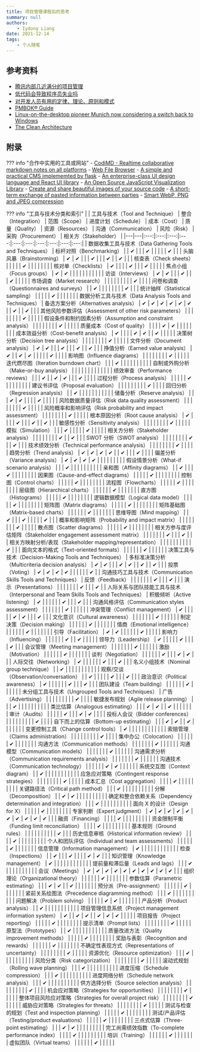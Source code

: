 ```yaml
---
title: 项目管理课程后的思考
summary: null
authors:
    - Iydong Liang
date: 2021-12-14
tags:
    - 个人随笔
---
```


## 参考资料
- [腾讯内部几近满分的项目管理](https://www.iyunying.org/pm/226816.html)
- [低代码会导致程序员失业吗](https://www.zhihu.com/question/505230349/answer/2269289805)
- [对开发人员有用的定律、理论、原则和模式](https://github.com/nusr/hacker-laws-zh)
- [PMBOK® Guide](https://www.pmi.org/pmbok-guide-standards/foundational/PMBOK)
- [Linux-on-the-desktop pioneer Munich now considering a switch back to Windows](https://arstechnica.com/information-technology/2014/08/linux-on-the-desktop-pioneer-munich-now-considering-a-switch-back-to-windows/)
- [The Clean Architecture](https://blog.cleancoder.com/uncle-bob/2012/08/13/the-clean-architecture.html)


## 附录
??? info "合作中实用的工具或网站"
    - [CodiMD - Realtime collaborative markdown notes on all platforms](https://github.com/hackmdio/CodiMD)
    - [Web File Browser](https://github.com/filebrowser/filebrowser)
    - [A simple and practical CMS implememted by flask](https://github.com/TaleLin/lin-cms-flask)
    - [An enterprise-class UI design language and React UI library](https://github.com/ant-design/ant-design)
    - [An Open Source JavaScript Visualization Library](https://echarts.apache.org/)
    - [Create and share beautiful images of your source code](https://carbon.now.sh/)
    - [A short-term exchange of pasted information between parties](https://paste.ubuntu.com/)
    - [Smart WebP, PNG and JPEG compression](https://tinypng.com/)

??? info "工具与技术分类和索引"
    |  | 工具与技术（Tool and Technique） | 整合（Integration） | 范围（Scope） | 进度计划（Schedule） | 成本（Cost） | 质量（Quality） | 资源（Resources） | 沟通（Communication） | 风险（Risk） | 采购（Procurement） | 相关方（Stakeholder） |
    |---|---|:---:|:---:|:---:|:---:|:---:|:---:|:---:|:---:|:---:|:---:|
    | 数据收集工具与技术（Data Gathering Tools and Techniques） | 标杆对照（Benchmarking） |  | ✔ |  |  | ✔ |  |  |  |  | ✔ |
    |  | 头脑风暴（Brainstorming） | ✔ | ✔ |  |  | ✔ |  |  | ✔ |  | ✔ |
    |  | 核查表（Check sheets） |  |  |  |  | ✔ |  |  |  |  |  |
    |  | 核对单（Checklists） | ✔ |  |  |  | ✔ |  |  | ✔ |  |  |
    |  | 焦点小组（Focus groups） | ✔ | ✔ |  |  |  |  |  |  |  |  |
    |  | 访谈（Interviews） | ✔ | ✔ |  |  | ✔ |  |  | ✔ |  |  |
    |  | 市场调查（Market research） |  |  |  |  |  |  |  |  | ✔ |  |
    |  | 问卷和调查（Questionnaires and surveys） |  | ✔ |  |  |  |  |  |  |  | ✔ |
    |  | 统计抽样（Statistical sampling） |  |  |  |  | ✔ |  |  |  |  |  |
    | 数据分析工具与技术（Data Analysis Tools and Techniques） | 备选方案分析（Alternatives analysis） | ✔ | ✔ | ✔ | ✔ | ✔ | ✔ |  | ✔ |  | ✔ |
    |  | 其他风险参数评估（Assessment of other risk parameters） |  |  |  |  |  |  |  | ✔ |  |  |
    |  | 假设条件和制约因素分析（Assumption and constraint analysis） |  |  |  |  |  |  |  | ✔ |  |  |
    |  | 质量成本（Cost of quality） |  |  |  | ✔ | ✔ |  |  |  |  |  |
    |  | 成本效益分析（Cost-benefit analysis） | ✔ |  |  |  | ✔ | ✔ |  | ✔ |  |  |
    |  | 决策树分析（Decision tree analysis） |  |  |  |  |  |  |  | ✔ |  |  |
    |  | 文件分析（Document analysis） | ✔ | ✔ |  |  | ✔ |  |  | ✔ |  | ✔ |
    |  | 挣值分析（Earned value analysis） | ✔ |  | ✔ | ✔ |  |  |  |  | ✔ |  |
    |  | 影响图（Influence diagrams） |  |  |  |  |  |  |  | ✔ |  |  |
    |  | 迭代燃尽图（Iteration burndown chart） |  |  | ✔ |  |  |  |  |  |  |  |
    |  | 自制或外购分析（Make-or-buy analysis） |  |  |  |  |  |  |  |  |  |  |
    |  | 绩效审查（Performance reviews） |  |  | ✔ |  | ✔ | ✔ |  |  | ✔ |  |
    |  | 过程分析（Process analysis） |  |  |  |  | ✔ |  |  |  |  |  |
    |  | 建议书评估（Proposal evaluation） |  |  |  |  |  |  |  |  | ✔ |  |
    |  | 回归分析（Regression analysis） |  | ✔ |  |  |  |  |  |  |  |  |
    |  | 储备分析（Reserve analysis） |  |  | ✔ | ✔ |  |  |  | ✔ |  |  |
    |  | 风险数据质量评估（Risk data quality assessment） |  |  |  |  |  |  |  | ✔ |  |  |
    |  | 风险概率和影响评估（Risk probability and impact assessment） |  |  |  |  |  |  |  | ✔ |  |  |
    |  | 根本原因分析（Root cause analysis） | ✔ |  |  |  | ✔ |  |  | ✔ |  | ✔ |
    |  | 敏感性分析（Sensitivity analysis） |  |  |  |  |  |  |  | ✔ |  |  |
    |  | 模拟（Simulation） |  |  | ✔ |  |  |  |  | ✔ |  |  |
    |  | 相关方分析（Stakeholder analysis） |  |  |  |  |  |  |  | ✔ |  | ✔ |
    |  | SWOT 分析（SWOT analysis） |  |  |  |  |  |  |  | ✔ |  | ✔ |
    |  | 技术绩效分析（Technical performance analysis） |  |  |  |  |  |  |  | ✔ |  |  |
    |  | 趋势分析（Trend analysis） | ✔ | ✔ | ✔ | ✔ |  | ✔ |  |  | ✔ |  |
    |  | 偏差分析（Variance analysis） | ✔ | ✔ | ✔ | ✔ |  |  |  |  |  |  |
    |  | 假设情景分析（What-if scenario analysis） |  |  | ✔ |  |  |  |  |  |  |  |
    |  | 亲和图（Affinity diagrams） |  | ✔ |  |  | ✔ |  |  |  |  |  |
    |  | 因果图（Cause-and-effect diagrams） |  |  |  |  | ✔ |  |  |  |  |  |
    |  | 控制图（Control charts） |  |  |  |  | ✔ |  |  |  |  |  |
    |  | 流程图（Flowcharts） |  |  |  |  | ✔ |  |  |  |  |  |
    |  | 层级图（Hierarchical charts） |  |  |  |  |  | ✔ |  |  |  |  |
    |  | 直方图（Histograms） |  |  |  |  | ✔ |  |  |  |  |  |
    |  | 逻辑数据模型（Logical data model） |  |  |  |  | ✔ |  |  |  |  |  |
    |  | 矩阵图（Matrix diagrams） |  |  |  |  | ✔ |  |  |  |  |  |
    |  | 矩阵基础图（Matrix-based charts） |  |  |  |  |  | ✔ |  |  |  |  |
    |  | 思维导图（Mind mapping） |  | ✔ |  |  | ✔ |  |  |  |  | ✔ |
    |  | 概率和影响矩阵（Probability and impact matrix） |  |  |  |  |  |  |  | ✔ |  |  |
    |  | 散点图（Scatter diagrams） |  |  |  |  | ✔ |  |  |  |  |  |
    |  | 相关方参与度评估矩阵（Stakeholder engagement assessment matrix） |  |  |  |  |  |  | ✔ |  |  | ✔ |
    |  | 相关方映射分析/表现（Stakeholder mapping/representation） |  |  |  |  |  |  |  |  |  | ✔ |
    |  | 面向文本的格式（Text-oriented formats） |  |  |  |  |  | ✔ |  |  |  |  |
    | 决策工具与技术（Decision-Making Tools and Techniques） | 多标准决策分析（Multicriteria decision analysis） | ✔ | ✔ |  |  | ✔ | ✔ |  | ✔ |  | ✔ |
    |  | 投票（Voting） | ✔ | ✔ | ✔ | ✔ |  |  |  |  |  | ✔ |
    | 沟通技巧工具与技术（Communication Skills Tools and Techniques） | 反馈（Feedback） |  |  |  |  |  |  | ✔ |  |  | ✔ |
    |  | 演示（Presentations） |  |  |  |  |  |  | ✔ |  |  | ✔ |
    | 人际关系与团队技能工具与技术（Interpersonal and Team Skills Tools and Techniques） | 积极倾听（Active listening） | ✔ |  |  |  |  |  | ✔ |  |  | ✔ |
    |  | 沟通风格评估（Communication styles assessment） |  |  |  |  |  |  | ✔ |  |  |  |
    |  | 冲突管理（Conflict management） | ✔ |  |  |  |  | ✔ | ✔ |  |  | ✔ |
    |  | 文化意识（Cultural awareness） |  |  |  |  |  |  | ✔ |  |  |  |
    |  | 制定决策（Decision making） |  |  |  |  |  | ✔ |  |  |  |  |
    |  | 情商（Emotional intelligence） |  |  |  |  |  | ✔ |  |  |  |  |
    |  | 引导（Facilitation） | ✔ | ✔ |  |  |  |  |  | ✔ |  |  |
    |  | 影响力（Influencing） |  |  |  |  |  | ✔ |  | ✔ |  |  |
    |  | 领导力（Leadership） | ✔ |  |  |  |  | ✔ |  |  |  | ✔ |
    |  | 会议管理（Meeting management） |  |  |  |  |  |  | ✔ |  |  |  |
    |  | 激励（Motivation） |  |  |  |  |  | ✔ |  |  |  |  |
    |  | 谈判（Negotiation） |  |  |  |  |  | ✔ |  |  | ✔ | ✔ |
    |  | 人际交往（Networking） | ✔ |  |  |  |  |  | ✔ |  |  | ✔ |
    |  | 名义小组技术（Nominal group technique） |  | ✔ |  |  |  |  |  |  |  |  |
    |  | 观察/交谈（Observation/conversation） |  | ✔ |  |  |  |  | ✔ |  |  | ✔ |
    |  | 政治意识（Political awareness） | ✔ |  |  |  |  |  | ✔ |  |  | ✔ |
    |  | 团队建设（Team building） |  |  |  |  |  | ✔ |  |  |  |  |
    | 未分组工具与技术（Ungrouped Tools and Techniques） | 广告（Advertising） |  |  |  |  |  |  |  |  | ✔ |  |
    |  | 敏捷发布规划（Agile release planning） |  |  | ✔ |  |  |  |  |  |  |  |
    |  | 类比估算（Analogous estimating） |  |  | ✔ | ✔ |  | ✔ |  |  |  |  |
    |  | 审计（Audits） |  |  |  |  | ✔ |  |  | ✔ | ✔ |  |
    |  | 投标人会议（Bidder conferences） |  |  |  |  |  |  |  |  | ✔ |  |
    |  | 自下而上的估算（Bottom-up estimating） |  |  | ✔ | ✔ |  | ✔ |  |  |  |  |
    |  | 变更控制工具（Change control tools） | ✔ |  |  |  |  |  |  |  |  |  |
    |  | 索赔管理（Claims administration） |  |  |  |  |  |  |  |  | ✔ |  |
    |  | 集中办公（Colocation） |  |  |  |  |  | ✔ |  |  |  |  |
    |  | 沟通方法（Communication methods） |  |  |  |  |  |  | ✔ |  |  |  |
    |  | 沟通模型（Communication models） |  |  |  |  |  |  | ✔ |  |  |  |
    |  | 沟通需求分析（Communication requirements analysis） |  |  |  |  |  |  | ✔ |  |  |  |
    |  | 沟通技术（Communication technology） |  |  |  |  |  | ✔ | ✔ |  |  |  |
    |  | 系统交互图（Context diagram） |  | ✔ |  |  |  |  |  |  |  |  |
    |  | 应急应对策略（Contingent response strategies） |  |  |  |  |  |  |  | ✔ |  |  |
    |  | 成本汇总（Cost aggregation） |  |  |  | ✔ |  |  |  |  |  |  |
    |  | 关键路径法（Critical path method） |  |  | ✔ |  |  |  |  |  |  |  |
    |  | 分解（Decomposition） |  | ✔ | ✔ |  |  |  |  |  |  |  |
    |  | 确定和整合依赖关系（Dependency determination and integration） |  |  | ✔ |  |  |  |  |  |  |  |
    |  | 面向 X 的设计（Design for X） |  |  |  |  | ✔ |  |  |  |  |  |
    |  | 专家判断（Expert judgment） | ✔ | ✔ | ✔ | ✔ | ✔ | ✔ | ✔ | ✔ | ✔ | ✔ |
    |  | 融资（Financing） |  |  |  | ✔ |  |  |  |  |  |  |
    |  | 资金限制平衡（Funding limit reconciliation） |  |  |  | ✔ |  |  |  |  |  |  |
    |  | 基本规则（Ground rules） |  |  |  |  |  |  |  |  |  | ✔ |
    |  | 历史信息审核（Historical information review） |  |  |  | ✔ |  |  |  |  |  |  |
    |  | 个人和团队评估（Individual and team assessments） |  |  |  |  |  | ✔ |  |  |  |  |
    |  | 信息管理（Information management） | ✔ |  |  |  |  |  |  |  |  |  |
    |  | 检查（Inspections） |  | ✔ |  |  | ✔ |  |  |  | ✔ | ✔ |
    |  | 知识管理（Knowledge management） | ✔ |  |  |  |  |  |  |  |  |  |
    |  | 提前量和滞后量（Leads and lags） |  |  | ✔ |  |  |  |  |  |  |  |
    |  | 会议（Meetings） | ✔ | ✔ | ✔ | ✔ | ✔ | ✔ | ✔ | ✔ | ✔ | ✔ |
    |  | 组织理论（Organizational theory） |  |  |  |  |  | ✔ |  |  |  |  |
    |  | 参数估算（Parametric estimating） |  |  | ✔ | ✔ |  | ✔ |  |  |  |  |
    |  | 预分派（Pre-assignment） |  |  |  |  |  | ✔ |  |  |  |  |
    |  | 紧前关系绘图法（Precedence diagramming method） |  |  | ✔ |  |  |  |  |  |  |  |
    |  | 问题解决（Problem solving） |  |  |  |  | ✔ | ✔ |  |  |  |  |
    |  | 产品分析（Product analysis） |  | ✔ |  |  |  |  |  |  |  |  |
    |  | 项目管理信息系统（Project management information system） | ✔ |  | ✔ | ✔ |  | ✔ | ✔ | ✔ |  |  |
    |  | 项目报告（Project reporting） |  |  |  |  | ✔ |  |  |  |  |  |
    |  | 提示清单（Prompt lists） |  |  |  |  |  |  |  | ✔ |  |  |
    |  | 原型法（Prototypes） |  | ✔ |  |  |  |  |  |  |  |  |
    |  | 质量改进方法（Quality improvement methods） |  |  |  |  | ✔ |  |  |  |  |  |
    |  | 奖励与表彰（Recognition and rewards） |  |  |  |  |  | ✔ |  |  |  |  |
    |  | 不确定性表现方式（Representations of uncertainty） |  |  |  |  |  |  |  | ✔ |  |  |
    |  | 资源优化（Resource optimization） |  |  | ✔ |  |  |  |  |  |  |  |
    |  | 风险分类（Risk categorization） |  |  |  |  |  |  |  | ✔ |  |  |
    |  | 滚动式规划（Rolling wave planning） |  |  | ✔ |  |  |  |  |  |  |  |
    |  | 进度压缩（Schedule compression） |  |  | ✔ |  |  |  |  |  |  |  |
    |  | 进度网络分析（Schedule network analysis） |  |  | ✔ |  |  |  |  |  |  |  |
    |  | 供方选择分析（Source selection analysis） |  |  |  |  |  |  |  |  | ✔ |  |
    |  | 机会应对策略（Strategies for opportunities） |  |  |  |  |  |  |  | ✔ |  |  |
    |  | 整体项目风险应对策略（Strategies for overall project risk） |  |  |  |  |  |  |  | ✔ |  |  |
    |  | 威胁应对策略（Strategies for threats） |  |  |  |  |  |  |  | ✔ |  |  |
    |  | 测试与检查的规划（Test and inspection planning） |  |  |  |  | ✔ |  |  |  |  |  |
    |  | 测试/产品评估（Testing/product evaluations） |  |  |  |  | ✔ |  |  |  |  |  |
    |  | 三点式估算（Three-point estimating） |  |  | ✔ | ✔ |  |  |  |  |  |  |
    |  | 完工尚需绩效指数（To-complete performance index） |  |  |  | ✔ |  |  |  |  |  |  |
    |  | 培训（Training） |  |  |  |  |  | ✔ |  |  |  |  |
    |  | 虚拟团队（Virtual teams） |  |  |  |  |  | ✔ |  |  |  |  |
